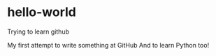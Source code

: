 # hello-world
Trying to learn github

My first attempt to write something at GitHub 
And to learn Python too!
